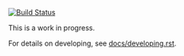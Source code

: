 [![Build Status](https://travis-ci.org/18F/django-email-pal.svg?branch=master)](https://travis-ci.org/18F/django-email-pal)

This is a work in progress.

For details on developing, see [docs/developing.rst](docs/developing.rst).
